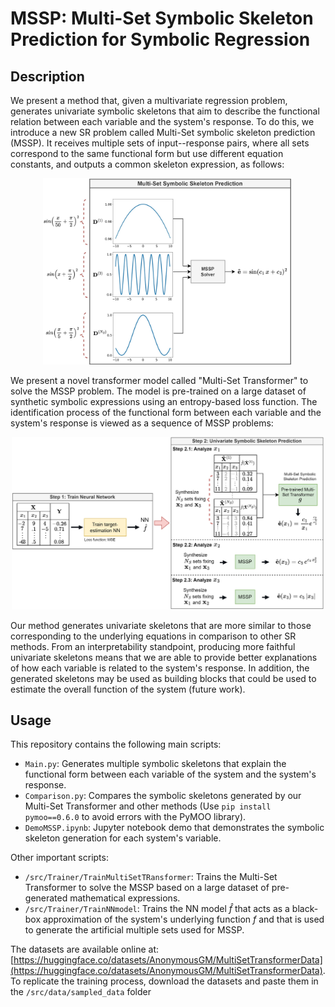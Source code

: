 # MSSP: Multi-Set Symbolic Skeleton Prediction for Symbolic Regression

## Description

We present a method that, given a multivariate regression problem, generates univariate symbolic skeletons that aim to describe 
the functional relation between each variable and the system's response.
To do this, we introduce a new SR problem called Multi-Set symbolic skeleton prediction (MSSP). It receives multiple 
sets of input--response pairs, where all sets correspond to the same functional form but use different equation constants, 
and outputs a common skeleton expression, as follows:

<p align="center">
  <img src="figs/MSSP_definition.jpg" alt="alt text" width="400">
</p>

We present a novel transformer model called "Multi-Set Transformer" to solve the MSSP problem. The model is pre-trained 
on a large dataset of synthetic symbolic expressions using an entropy-based loss function. The 
identification process of the functional form between each variable and the system's response is viewed as a sequence 
of MSSP problems:

<p align="center">
  <img src="figs/Skeleton.png" alt="alt text" width="500">
</p>

Our method generates univariate skeletons that are more similar to those corresponding to the underlying equations in comparison to other SR methods.
From an interpretability standpoint, producing more faithful univariate skeletons means that we are able to provide better explanations of how each variable is related to the system's response.
In addition, the generated skeletons may be used as building blocks that could be used to estimate the overall function of the system (future work). 

## Usage

This repository contains the following main scripts:

* `Main.py`: Generates multiple symbolic skeletons that explain the functional form between each variable of the system and the system's response.        
* `Comparison.py`: Compares the symbolic skeletons generated by our Multi-Set Transformer and other methods (Use `pip install pymoo==0.6.0` to avoid errors with the PyMOO library).
* `DemoMSSP.ipynb`: Jupyter notebook demo that demonstrates the symbolic skeleton generation for each system's variable.

Other important scripts:

* `/src/Trainer/TrainMultiSetTRansformer`: Trains the Multi-Set Transformer to solve the MSSP based on a large dataset of pre-generated mathematical expressions.
* `/src/Trainer/TrainNNmodel`: Trains the NN model $\hat{f}$ that acts as a black-box approximation of the system's underlying function $f$ and that is used to generate the artificial multiple sets used for MSSP.

The datasets are available online at: [https://huggingface.co/datasets/AnonymousGM/MultiSetTransformerData](https://huggingface.co/datasets/AnonymousGM/MultiSetTransformerData).
To replicate the training process, download the datasets and paste them in the `/src/data/sampled_data` folder
